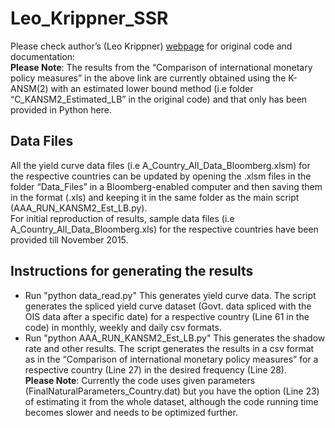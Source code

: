 # Leo_Krippner_SSR
Please check author’s (Leo Krippner) [webpage](http://www.rbnz.govt.nz/research_and_publications/research_programme/additional_research/5655249.html) for original code and documentation:   
**Please Note**: The results from the “Comparison of international monetary policy measures” in the above link are currently obtained using the K-ANSM(2) with an estimated lower bound method (i.e folder “C_KANSM2_Estimated_LB” in the original code) and that only has been provided in Python here.  
## **Data Files**
All the yield curve data files (i.e A_Country_All_Data_Bloomberg.xlsm) for the respective countries can be updated by opening the .xlsm files in the folder “Data_Files” in a Bloomberg-enabled computer and then saving them in the format (.xls) and keeping it in the same folder as the main script (AAA_RUN_KANSM2_Est_LB.py).  
For initial reproduction of results, sample data files (i.e A_Country_All_Data_Bloomberg.xls) for the respective countries have been provided till November 2015.    
## Instructions for generating the results
*	Run "python data\_read.py"   This generates yield curve data.   The script generates the spliced yield curve dataset (Govt. data spliced with the OIS data after a specific date) for a respective country (Line 61 in the code) in monthly, weekly and daily csv formats.
*	Run "python AAA\_RUN\_KANSM2\_Est\_LB.py"  This generates the shadow rate and other results.  The script generates the results in a csv format as in the “Comparison of international monetary policy measures” for a respective country (Line 27) in the desired frequency (Line 28).  
**Please Note**: Currently the code uses given parameters (FinalNaturalParameters_Country.dat) but you have the option (Line 23) of estimating it from the whole dataset, although the code running time becomes slower and needs to be optimized further.
